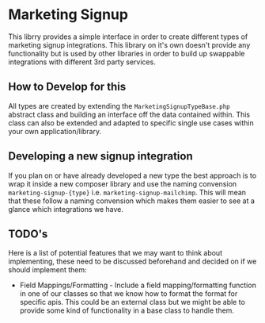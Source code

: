 # Marketing Signup

This librry provides a simple interface in order to create different types of marketing signup integrations. This library on it's own doesn't provide any functionality but is used by other libraries in order to build up swappable integrations with different 3rd party services.

## How to Develop for this

All types are created by extending the `MarketingSignupTypeBase.php` abstract class and building an interface off the data contained within. This class can also be extended and adapted to specific single use cases within your own application/library.

## Developing a new signup integration

If you plan on or have already developed a new type the best approach is to wrap it inside a new composer library and use the naming convension `marketing-signup-{type}` i.e. `marketing-signup-mailchimp`. This will mean that these follow a naming convension which makes them easier to see at a glance which integrations we have.

## TODO's

Here is a list of potential features that we may want to think about implementing, these need to be discussed beforehand and decided on if we should implement them:

* Field Mappings/Formatting - Include a field mapping/formatting function in one of our classes so that we know how to format the format for specific apis. This could be an external class but we might be able to provide some kind of functionality in a base class to handle them.